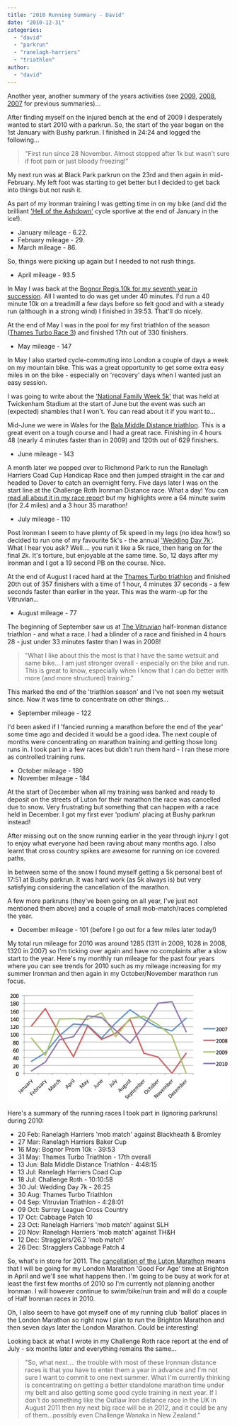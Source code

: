 ```yaml
---
title: "2010 Running Summary - David"
date: "2010-12-31"
categories: 
  - "david"
  - "parkrun"
  - "ranelagh-harriers"
  - "triathlon"
author: 
  - "david"
---
```


Another year, another summary of the years activities (see [2009](/2009/12/2009-running-summary-david/), [2008](/2009/01/2008-running-summary-david/), [2007](/2007/12/2007-running-summary-david/) for previous summaries)...

After finding myself on the injured bench at the end of 2009 I desperately wanted to start 2010 with a parkrun. So, the start of the year began on the 1st January with Bushy parkrun. I finished in 24:24 and logged the following...

> "First run since 28 November. Almost stopped after 1k but wasn't sure if foot pain or just bloody freezing!"

My next run was at Black Park parkrun on the 23rd and then again in mid-February. My left foot was starting to get better but I decided to get back into things but not rush it.

As part of my Ironman training I was getting time in on my bike (and did the brilliant ['Hell of the Ashdown'](/2010/02/hell-of-the-ashdown-31-january-2010/) cycle sportive at the end of January in the ice!).

- January mileage - 6.22.
- February mileage - 29.
- March mileage - 86.

So, things were picking up again but I needed to not rush things.

- April mileage - 93.5

In May I was back at the [Bognor Regis 10k for my seventh year in succession](/2010/05/bognor-prom-10k-16-may-2010/). All I wanted to do was get under 40 minutes. I'd run a 40 minute 10k on a treadmill a few days before so felt good and with a steady run (although in a strong wind) I finished in 39:53. That'll do nicely.

At the end of May I was in the pool for my first triathlon of the season ([Thames Turbo Race 3](/2010/05/thames-turbo-triathlon-31-may-2010/  )) and finished 17th out of 330 finishers.

- May mileage - 147

In May I also started cycle-commuting into London a couple of days a week on my mountain bike. This was a great opportunity to get some extra easy miles in on the bike - especially on 'recovery' days when I wanted just an easy session.

I was going to write about the ['National Family Week 5k'](/2010/06/national-family-week-twickenham-5k-5-june-2010/  ) that was held at Twickenham Stadium at the start of June but the event was such an (expected) shambles that I won't. You can read about it if you want to...

Mid-June we were in Wales for the [Bala Middle Distance triathlon](/2010/06/bala-middle-distance-triathlon-13-june-2010/). This is a great event on a tough course and I had a great race. Finishing in 4 hours 48 (nearly 4 minutes faster than in 2009) and 120th out of 629 finishers.

- June mileage - 143

A month later we popped over to Richmond Park to run the Ranelagh Harriers Coad Cup Handicap Race and then jumped straight in the car and headed to Dover to catch an overnight ferry. Five days later I was on the start line at the Challenge Roth Ironman Distance race. What a day! You can [read all about it in my race repor](/2010/07/challenge-roth-ironman-distance-race-18-july-2010/)t but my highlights were a 64 minute swim (for 2.4 miles) and a 3 hour 35 marathon!

- July mileage - 110

Post Ironman I seem to have plenty of 5k speed in my legs (no idea how!) so decided to run one of my favourite 5k's - the annual ['Wedding Day 7k'](/2010/08/the-30th-wedding-day-7k-race/  ). What I hear you ask? Well.... you run it like a 5k race, then hang on for the final 2k. It's torture, but enjoyable at the same time. So, 12 days after my Ironman and I got a 19 second PB on the course. Nice.

At the end of August I raced hard at the [Thames Turbo triathlon](/2010/08/thames-turbo-triathlon-30-august-2010/) and finished 20th out of 357 finishers with a time of 1 hour, 4 minutes 37 seconds - a few seconds faster than earlier in the year. This was the warm-up for the Vitruvian...

- August mileage - 77

The beginning of September saw us at [The Vitruvian](/2010/09/vitruvian-triathlon-4-september-2010/  ) half-Ironman distance triathlon - and what a race. I had a blinder of a race and finished in 4 hours 28 - just under 33 minutes faster than I was in 2008!

> "What I like about this the most is that I have the same wetsuit and same bike... I am just stronger overall - especially on the bike and run. This is great to know, especially when I know that I can do better with more (and more structured) training."

This marked the end of the 'triathlon season' and I've not seen my wetsuit since. Now it was time to concentrate on other things...

- September mileage - 122

I'd been asked if I 'fancied running a marathon before the end of the year' some time ago and decided it would be a good idea. The next couple of months were concentrating on marathon training and getting those long runs in. I took part in a few races but didn't run them hard - I ran these more as controlled training runs.

- October mileage - 180
- November mileage - 184

At the start of December when all my training was banked and ready to deposit on the streets of Luton for their marathon the race was cancelled due to snow. Very frustrating but something that can happen with a race held in December. I got my first ever 'podium' placing at Bushy parkrun instead!

After missing out on the snow running earlier in the year through injury I got to enjoy what everyone had been raving about many months ago. I also learnt that cross country spikes are awesome for running on ice covered paths.

In between some of the snow I found myself getting a 5k personal best of 17:51 at Bushy parkrun. It was hard work (as 5k always is) but very satisfying considering the cancellation of the marathon.

A few more parkruns (they've been going on all year, I've just not mentioned them above) and a couple of small mob-match/races completed the year.

- December mileage - 101 (before I go out for a few miles later today!)

My total run mileage for 2010 was around 1285 (1311 in 2009, 1028 in 2008, 1320 in 2007) so I'm ticking over again and have no complaints after a slow start to the year. Here's my monthly run mileage for the past four years where you can see trends for 2010 such as my mileage increasing for my summer Ironman and then again in my October/November marathon run focus.

![](/images/2010/2010-12-13-running-log-graph.png)

Here's a summary of the running races I took part in (ignoring parkruns) during 2010:

- 20 Feb: Ranelagh Harriers 'mob match' against Blackheath & Bromley
- 27 Mar: Ranelagh Harriers Baker Cup
- 16 May: Bognor Prom 10k - 39:53
- 31 May: Thames Turbo Triathlon - 17th overall
- 13 Jun: Bala Middle Distance Triathlon - 4:48:15
- 13 Jul: Ranelagh Harriers Coad Cup
- 18 Jul: Challenge Roth - 10:10:58
- 30 Jul: Wedding Day 7k - 26:25
- 30 Aug: Thames Turbo Triathlon
- 04 Sep: Vitruvian Triathlon - 4:28:01
- 09 Oct: Surrey League Cross Country
- 17 Oct: Cabbage Patch 10
- 23 Oct: Ranelagh Harriers 'mob match' against SLH
- 20 Nov: Ranelagh Harriers 'mob match' against TH&H
- 12 Dec: Stragglers/26.2 'mob match'
- 26 Dec: Stragglers Cabbage Patch 4

So, what's in store for 2011. The [cancellation of the Luton Marathon](/2010/12/luton-marathon-2010-or-not/) means that I will be going for my London Marathon 'Good For Age' time at Brighton in April and we'll see what happens then. I'm going to be busy at work for at least the first few months of 2010 so I'm currently not planning another Ironman. I will however continue to swim/bike/run train and will do a couple of Half Ironman races in 2010.

Oh, I also seem to have got myself one of my running club 'ballot' places in the London Marathon so right now I plan to run the Brighton Marathon and then seven days later the London Marathon. Could be interesting!

Looking back at what I wrote in my Challenge Roth race report at the end of July - six months later and everything remains the same...

> "So, what next.... the trouble with most of these Ironman distance races is that you have to enter them a year in advance and I'm not sure I want to commit to one next summer. What I'm currently thinking is concentrating on getting a better standalone marathon time under my belt and also getting some good cycle training in next year. If I don't do something like the Outlaw Iron distance race in the UK in August 2011 then my next big race will be in 2012, and it could be any of them...possibly even Challenge Wanaka in New Zealand."
